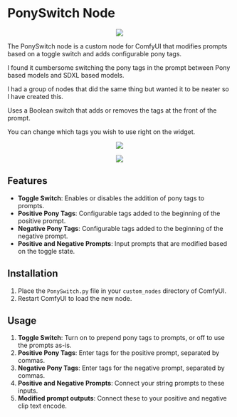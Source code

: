 # PonySwitch Node

<p align="center">
  <img src="https://github.com/user-attachments/assets/913cb1f6-2423-4e9d-b579-ac1d92801228"/>
</p>

The PonySwitch node is a custom node for ComfyUI that modifies prompts based on a toggle switch and adds configurable pony tags.

I found it cumbersome switching the pony tags in the prompt between Pony based models and SDXL based models. 

I had a group of nodes that did the same thing but wanted it to be neater so I have created this.

Uses a Boolean switch that adds or removes the tags at the front of the prompt.

You can change which tags you wish to use right on the widget.

<p align="center">
  <img src="https://github.com/user-attachments/assets/2e2ac63e-a684-4c12-afac-c462b8f3d2e4"/>
</p>

<p align="center">
  <img src="https://github.com/user-attachments/assets/b8c52ca3-b326-45e5-bf0d-fc76e2d177e2"/>
</p>

## Features

- **Toggle Switch**: Enables or disables the addition of pony tags to prompts.
- **Positive Pony Tags**: Configurable tags added to the beginning of the positive prompt.
- **Negative Pony Tags**: Configurable tags added to the beginning of the negative prompt.
- **Positive and Negative Prompts**: Input prompts that are modified based on the toggle state.

## Installation

1. Place the `PonySwitch.py` file in your `custom_nodes` directory of ComfyUI.
2. Restart ComfyUI to load the new node.

## Usage

1. **Toggle Switch**: Turn on to prepend pony tags to prompts, or off to use the prompts as-is.
2. **Positive Pony Tags**: Enter tags for the positive prompt, separated by commas.
3. **Negative Pony Tags**: Enter tags for the negative prompt, separated by commas.
4. **Positive and Negative Prompts**: Connect your string prompts to these inputs.
5. **Modified prompt outputs**: Connect these to your positive and negative clip text encode.
